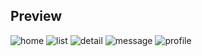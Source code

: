 ## Preview

![home](https://user-images.githubusercontent.com/6166576/30124027-8caa06a8-9366-11e7-8cf6-ecc4b6361c65.jpg)
![list](https://user-images.githubusercontent.com/6166576/30124035-9096295e-9366-11e7-859f-43c6c3a0b931.jpg)
![detail](https://user-images.githubusercontent.com/6166576/30124043-954611e4-9366-11e7-837a-859a3096015b.jpg)
![message](https://user-images.githubusercontent.com/6166576/30124049-98923526-9366-11e7-9da8-c1c4734339fc.jpg)
![profile](https://user-images.githubusercontent.com/6166576/30124057-9a6285e0-9366-11e7-973c-7014f363b690.jpg)


<!--
other config backup

,
      {
        "pagePath": "pages/contact/contact",
        "text": "联系我们",
        "iconPath": "assets/contact.png",
        "selectedIconPath": "assets/contact-active.png"
      }
 -->
